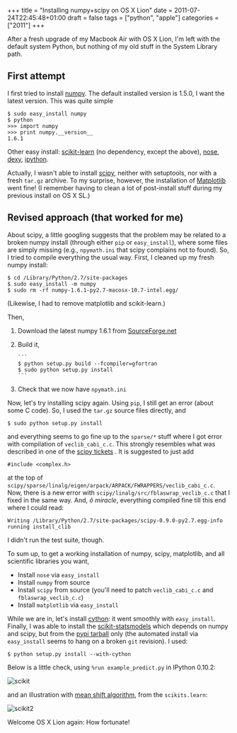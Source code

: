 +++
title = "Installing numpy+scipy on OS X Lion"
date = 2011-07-24T22:45:48+01:00
draft = false
tags = ["python", "apple"]
categories = ["2011"]
+++

After a fresh upgrade of my Macbook Air with OS X Lion, I'm left with the default system Python, but nothing of my old stuff in the System Library path.


## First attempt 

I first tried to install [numpy](http://www.numpy.org/). The default installed version is 1.5.0, I want the latest version. This was quite simple

```
$ sudo easy_install numpy
$ python
>>> import numpy
>>> print numpy.__version__
1.6.1
```

Other easy install: [scikit-learn](http://scikit-learn.sourceforge.net/) (no dependency, except the above), [nose](http://pypi.python.org/pypi/nose), [dexy](http://www.dexy.it/), [ipython](http://pypi.python.org/pypi/ipython).

Actually, I wasn't able to install [scipy](http://www.scipy.org/), neither with setuptools, nor with a fresh `tar.gz` archive. To my surprise, however, the installation of [Matplotlib](http://matplotlib.sourceforge.net/) went fine! (I remember having to clean a lot of post-install stuff during my previous install on OS X SL.)

## Revised approach (that worked for me)

About scipy, a little googling suggests that the problem may be related to a broken numpy install (through either `pip` or `easy_install`), where some files are simply missing (e.g., `npymath.ini` that scipy complains not to found). So, I tried to compile everything the usual way. First, I cleaned up my fresh numpy install:

    $ cd /Library/Python/2.7/site-packages
    $ sudo easy_install -m numpy
    $ sudo rm -rf numpy-1.6.1-py2.7-macosx-10.7-intel.egg/

(Likewise, I had to remove matplotlib and scikit-learn.)

Then,

1. Download the latest numpy 1.6.1 from [SourceForge.net](http://sourceforge.net)
2. Build it,
 
       ```
       $ python setup.py build --fcompiler=gfortran
       $ sudo python setup.py install
       ```
       
3. Check that we now have `npymath.ini`

Now, let's try installing scipy again. Using `pip`, I still get an error (about some C code). So, I used the `tar.gz` source files directly, and

```
$ sudo python setup.py install
```

and everything seems to go fine up to the `sparse/*` stuff where I got error with compilation of `veclib_cabi_c.c`. This strongly resembles what was described in one of the [scipy tickets](http://projects.scipy.org/scipy/ticket/1476) <i class="fa fa-chain-broken fa-1x"></i>. It is suggested to just add

```
#include <complex.h>
```

at the top of `scipy/sparse/linalg/eigen/arpack/ARPACK/FWRAPPERS/veclib_cabi_c.c`. Now, there is a new error with `scipy/linalg/src/fblaswrap_veclib_c.c` that I fixed in the same way. And, *ô miracle*, everything compiled fine till this end where I could read:

```
Writing /Library/Python/2.7/site-packages/scipy-0.9.0-py2.7.egg-info
running install_clib
```

I didn't run the test suite, though.

To sum up, to get a working installation of numpy, scipy, matplotlib, and all scientific libraries you want,

- Install `nose` via `easy_install`
- Install `numpy` from source
- Install `scipy` from source (you'll need to patch `veclib_cabi_c.c` and `fblaswrap_veclib_c.c`)
- Install `matplotlib` via `easy_install`

While we are in, let's install [cython](http://cython.org/): it went smoothly with `easy_install`. Finally, I was able to install the [scikit-statsmodels](http://scikits.appspot.com/statsmodels) which depends on numpy and scipy, but from the [pypi tarball](http://pypi.python.org/pypi/scikits.statsmodels) only (the automated install via `easy_install` seems to hang on a broken `git` revision). I used:

```
$ python setup.py install --with-cython
```

Below is a little check, using `%run example_predict.py` in IPython 0.10.2:

![scikit](/img/20110724221626.png)

and an illustration with [mean shift algorithm](http://scikit-learn.sourceforge.net/stable/auto_examples/cluster/plot_mean_shift.html), from the `scikits.learn`:

![scikit2](/img/20110724222033.png)

Welcome OS X Lion again: How fortunate!



